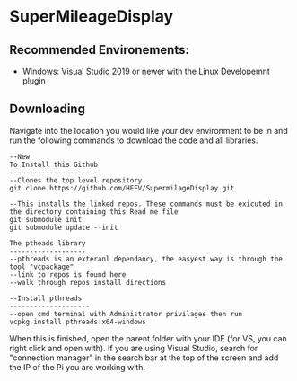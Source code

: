 # SuperMileageDisplay

## Recommended Environements:
- Windows: Visual Studio 2019 or newer with the Linux Developemnt plugin

## Downloading
Navigate into the location you would like your dev environment to be in and run the following commands to download the code and all libraries. 
```
--New 
To Install this Github
-----------------------
--Clones the top level repository
git clone https://github.com/HEEV/SupermilageDisplay.git

--This installs the linked repos. These commands must be exicuted in the directory containing this Read me file 
git submodule init
git submodule update --init

The ptheads library
-------------------
--pthreads is an exteranl dependancy, the easyest way is through the tool "vcpackage"
--link to repos is found here 
--walk through repos install directions

--Install pthreads
--------------------
--open cmd terminal with Administrator privilages then run
vcpkg install pthreads:x64-windows

```
 When this is finished, open the parent folder with your IDE (for VS, you can right click and open with). If you are using Visual Studio, search for "connection manager" in 
 the search bar at the top of the screen and add the IP of the Pi you are working with.
